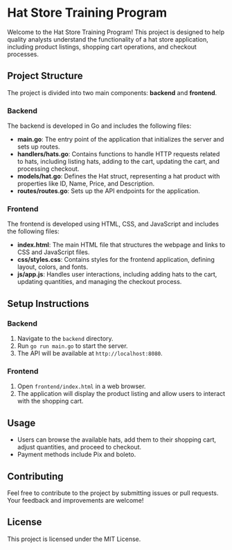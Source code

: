 # Hat Store Training Program

Welcome to the Hat Store Training Program! This project is designed to help quality analysts understand the functionality of a hat store application, including product listings, shopping cart operations, and checkout processes.

## Project Structure

The project is divided into two main components: **backend** and **frontend**.

### Backend

The backend is developed in Go and includes the following files:

- **main.go**: The entry point of the application that initializes the server and sets up routes.
- **handlers/hats.go**: Contains functions to handle HTTP requests related to hats, including listing hats, adding to the cart, updating the cart, and processing checkout.
- **models/hat.go**: Defines the Hat struct, representing a hat product with properties like ID, Name, Price, and Description.
- **routes/routes.go**: Sets up the API endpoints for the application.

### Frontend

The frontend is developed using HTML, CSS, and JavaScript and includes the following files:

- **index.html**: The main HTML file that structures the webpage and links to CSS and JavaScript files.
- **css/styles.css**: Contains styles for the frontend application, defining layout, colors, and fonts.
- **js/app.js**: Handles user interactions, including adding hats to the cart, updating quantities, and managing the checkout process.

## Setup Instructions

### Backend

1. Navigate to the `backend` directory.
2. Run `go run main.go` to start the server.
3. The API will be available at `http://localhost:8080`.

### Frontend

1. Open `frontend/index.html` in a web browser.
2. The application will display the product listing and allow users to interact with the shopping cart.

## Usage

- Users can browse the available hats, add them to their shopping cart, adjust quantities, and proceed to checkout.
- Payment methods include Pix and boleto.

## Contributing

Feel free to contribute to the project by submitting issues or pull requests. Your feedback and improvements are welcome!

## License

This project is licensed under the MIT License.